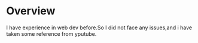 # Overview
I have experience in web dev before.So I did not face any issues,and i have taken some reference from yputube.
